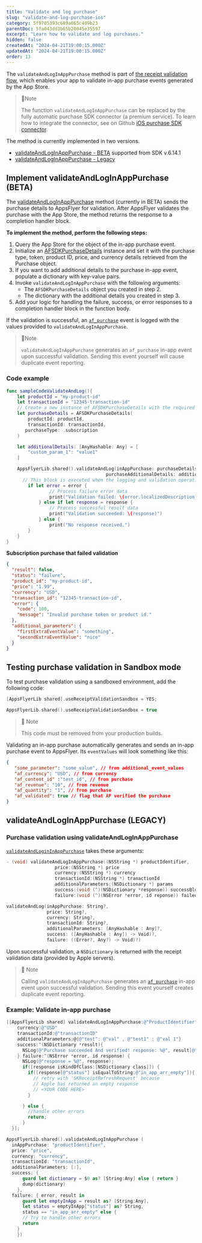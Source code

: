 ```yaml
---
title: "Validate and log purchase"
slug: "validate-and-log-purchase-ios"
category: 5f9705393c689a065c409b23
parentDoc: 5fa043dd3b65b20045e35597
excerpt: "Learn how to validate and log purchases."
hidden: false
createdAt: "2024-04-21T19:00:15.000Z"
updatedAt: "2024-04-21T19:00:15.000Z"
order: 13
---
```


The `validateAndLogInAppPurchase` method is part of [the receipt validation flow](https://support.appsflyer.com/hc/en-us/articles/23699097695249--Closed-Beta-Basic-receipt-validation#appsflyer-subscription-revenue-solution-setup), which enables your app to validate in-app purchase events generated by the App Store.

> 📘Note
> 
> The function `validateAndLogInAppPurchase` can be replaced by the fully automatic purchase SDK connector (a premium service). To learn how to integrate the connector, see on Github [iOS purchase SDK connector](https://github.com/AppsFlyerSDK/appsflyer-apple-purchase-connector).

The method is currently implemented in two versions.

- [validateAndLogInAppPurchase - BETA](#implement-validateandloginapppurchase-beta) supported from SDK v.6.14.1
- [validateAndLogInAppPurchase - Legacy](#validateandloginapppurchase-legacy) 

## Implement validateAndLogInAppPurchase (BETA)

The [validateAndLogInAppPurchase](https://dev.appsflyer.com/hc/docs/ios-sdk-reference-appsflyerlib#validateandloginapppurchase) method (currently in BETA) sends the purchase details to AppsFlyer for validation. After AppsFlyer validates the purchase with the App Store, the method returns the response to a completion handler block.

**To implement the method, perform the following steps:**

1. Query the App Store for the object of the in-app purchase event. 
2. Initialize an [AFSDKPurchaseDetails](https://dev.appsflyer.com/hc/docs/ios-sdk-reference-appsflyerlib#afsdkpurchasedetails) instance and set it with the purchase type, token, product ID, price, and currency details retrieved from the Purchase object.
3. If you want to add additional details to the purchase in-app event, populate a dictionary with key-value pairs.
4. Invoke `validateAndLogInAppPurchase` with the following arguments:
   - The `AFSDKPurchaseDetails` object you created in step 2.
   - The dictionary with the additional details you created in step 3.
5. Add your logic for handling the failure, success, or error responses to a completion handler block in the function body.

If the validation is successful, an [`af_purchase`](https://dev.appsflyer.com/hc/docs/in-app-events-ios#af_purchase) event is logged with the values provided to `validateAndLogInAppPurchase`.

> 📘Note
> 
> `validateAndLogInAppPurchase` generates an `af_purchase` in-app event upon successful validation. Sending this event yourself will cause duplicate event reporting.

### Code example

```swift
func sampleCodeValidateAndLog(){
    let productId = "my-product-id"
    let transactionId = "12345-transaction-id"
    // Create a new instance of AFSDKPurchaseDetails with the required information
    let purchaseDetails = AFSDKPurchaseDetails(
        productId: productId, 
        transactionId: transactionId, 
       purchaseType: .subscription
    )

    let additionalDetails: [AnyHashable: Any] = [
        "custom_param_1": "value1"
    ]

    AppsFlyerLib.shared().validateAndLog(inAppPurchase: purchaseDetails,
                                     purchaseAdditionalDetails: additionalDetails) { (response, error) in
      // This block is executed when the logging and validation operation is complete.                              
        if let error = error {
                // Process failure error data
                print("Validation failed: \(error.localizedDescription)")
            } else if let response = response {
                // Process successful result data
                print("Validation succeeded: \(response)")
            } else {
                print("No response received.")
        }
    }
}
```

**Subscription purchase that failed validation**

```json
{
  "result": false,
  "status": "failure",
  "product_id": "my-product-id",
  "price": "1.99",
  "currency": "USD",
  "transaction_id": "12345-transaction-id",
  "error": {
    "code": 100,
    "message": "Invalid purchase token or product id."
  },
  "additional_parameters": {
    "firstExtraEventValue": "something",
    "secondExtraEventValue": "nice"
  }
}
```
## Testing purchase validation in Sandbox mode

To test purchase validation using a sandboxed environment, add the following code:

```objectivec
[AppsFlyerLib shared].useReceiptValidationSandbox = YES;
```
```swift
AppsFlyerLib.shared().useReceiptValidationSandbox = true
```

> 📘 Note
> 
> This code must be removed from your production builds.

Validating an in-app purchase automatically generates and sends an in-app purchase event to AppsFlyer. Its `eventValues` will look something like this:

```json
{
   "some_parameter": "some_value", // from additional_event_values
   "af_currency": "USD", // from currency
   "af_content_id" :"test_id", // from purchase
   "af_revenue": "10", // from revenue
   "af_quantity": "1", // from purchase
   "af_validated": true // flag that AF verified the purchase
}
```

## validateAndLogInAppPurchase (LEGACY)

### Purchase validation using validateAndLogInAppPurchase

[`validateAndLoginInAppPurchase`](https://dev.appsflyer.com/hc/docs/ios-sdk-reference-appsflyerlib#validateandloginapppurchase-legacy) takes these arguments:

```objectivec
- (void) validateAndLogInAppPurchase:(NSString *) productIdentifier,
                  price:(NSString *) price
                  currency:(NSString *) currency
                  transactionId:(NSString *) tranactionId
                  additionalParameters:(NSDictionary *) params
                  success:(void (^)(NSDictionary *response)) successBlock
                  failure:(void (^)(NSError *error, id reponse)) failedBlock;
```
```swift
validateAndLog(inAppPurchase: String?,
               price: String?,
               currency: String?,
               transactionId: String?,
               additionalParameters: [AnyHashable : Any]?,
               success: ([AnyHashable : Any]) -> Void)?,
               failure: ((Error?, Any?) -> Void)?)
```

Upon successful validation, a `NSDictionary` is returned with the receipt validation data (provided by Apple servers).

> 📘 Note
> 
> Calling `validateAndLogInAppPurchase` generates an [`af_purchase`](https://dev.appsflyer.com/hc/docs/in-app-events-ios#af_purchase) in-app event upon successful validation. Sending this event yourself creates duplicate event reporting.

### Example: Validate in-app purchase

```objectivec
[[AppsFlyerLib shared] validateAndLogInAppPurchase:@"ProductIdentifier" price:@"price"
    currency:@"USD"
    transactionId:@"transactionID"
    additionalParameters:@{@"test": @"val" , @"test1" : @"val 1"}
    success:^(NSDictionary *result){
      NSLog(@"Purchase succeeded And verified! response: %@", result[@"receipt"]);
    } failure:^(NSError *error, id response) {
      NSLog(@"response = %@", response);
      if([response isKindOfClass:[NSDictionary class]]) {
        if([response[@"status"] isEqualToString:@"in_app_arr_empty"]){
          // retry with 'SKReceiptRefreshRequest' because
          // Apple has returned an empty response
          // <YOUR CODE HERE>
        }

      } else {
        //handle other errors
        return;
      }
  }];
```
```swift
AppsFlyerLib.shared().validateAndLogInAppPurchase (
  inAppPurchase: "productIdentifier",
  price: "price",
  currency: "currency",
  transactionId: "transactionId",
  additionalParameters: [:],
  success: {
      guard let dictionary = $0 as? [String:Any] else { return }
      dump(dictionary)
    }, 
  failure: { error, result in
      guard let emptyInApp = result as? [String:Any],
      let status = emptyInApp["status"] as? String,
      status == "in_app_arr_empty" else {
      // Try to handle other errors
      return
    }     
    })
```
